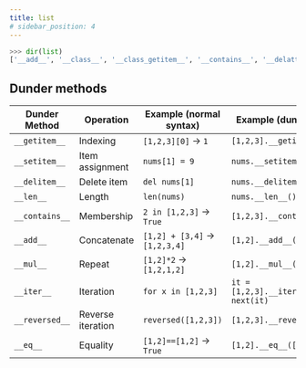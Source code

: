 ```yaml
---
title: list
# sidebar_position: 4
---
```


```python
>>> dir(list)
['__add__', '__class__', '__class_getitem__', '__contains__', '__delattr__', '__delitem__', '__dir__', '__doc__', '__eq__', '__format__', '__ge__', '__getattribute__', '__getitem__', '__gt__', '__hash__', '__iadd__', '__imul__', '__init__', '__init_subclass__', '__iter__', '__le__', '__len__', '__lt__', '__mul__', '__ne__', '__new__', '__reduce__', '__reduce_ex__', '__repr__', '__reversed__', '__rmul__', '__setattr__', '__setitem__', '__sizeof__', '__str__', '__subclasshook__', 'append', 'clear', 'copy', 'count', 'extend', 'index', 'insert', 'pop', 'remove', 'reverse', 'sort']
```


## Dunder methods

| Dunder Method  | Operation         | Example (normal syntax)       | Example (dunder call)               |
| -------------- | ----------------- | ----------------------------- | ----------------------------------- |
| `__getitem__`  | Indexing          | `[1,2,3][0]` → `1`            | `[1,2,3].__getitem__(0)`            |
| `__setitem__`  | Item assignment   | `nums[1] = 9`                 | `nums.__setitem__(1, 9)`            |
| `__delitem__`  | Delete item       | `del nums[1]`                 | `nums.__delitem__(1)`               |
| `__len__`      | Length            | `len(nums)`                   | `nums.__len__()`                    |
| `__contains__` | Membership        | `2 in [1,2,3]` → `True`       | `[1,2,3].__contains__(2)`           |
| `__add__`      | Concatenate       | `[1,2] + [3,4]` → `[1,2,3,4]` | `[1,2].__add__([3,4])`              |
| `__mul__`      | Repeat            | `[1,2]*2` → `[1,2,1,2]`       | `[1,2].__mul__(2)`                  |
| `__iter__`     | Iteration         | `for x in [1,2,3]`            | `it = [1,2,3].__iter__(); next(it)` |
| `__reversed__` | Reverse iteration | `reversed([1,2,3])`           | `[1,2,3].__reversed__()`            |
| `__eq__`       | Equality          | `[1,2]==[1,2]` → `True`       | `[1,2].__eq__([1,2])`               |
